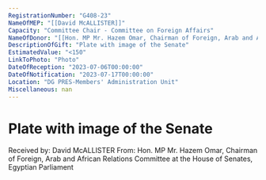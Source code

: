 ```yaml
---
RegistrationNumber: "G408-23"
NameOfMEP: "[[David McALLISTER]]"
Capacity: "Committee Chair - Committee on Foreign Affairs"
NameOfDonor: "[[Hon. MP Mr. Hazem Omar, Chairman of Foreign, Arab and African Relations Committee at the House of Senates, Egyptian Parliament]]"
DescriptionOfGift: "Plate with image of the Senate"
EstimatedValue: "<150"
LinkToPhoto: "Photo"
DateOfReception: "2023-07-06T00:00:00"
DateOfNotification: "2023-07-17T00:00:00"
Location: "DG PRES-Members' Administration Unit"
Miscellaneous: nan
---
```


# Plate with image of the Senate

Received by: David McALLISTER
From: Hon. MP Mr. Hazem Omar, Chairman of Foreign, Arab and African Relations Committee at the House of Senates, Egyptian Parliament
